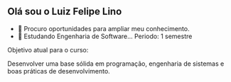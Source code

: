 ## Olá sou o Luiz Felipe Lino

- 🌱 Procuro oportunidades para ampliar meu conhecimento.
- 👯 Estudando Engenharia de Software...
      Periodo: 1 semestre

Objetivo atual para o curso:

Desenvolver uma base sólida em programação,
engenharia de sistemas e boas práticas de desenvolvimento.
